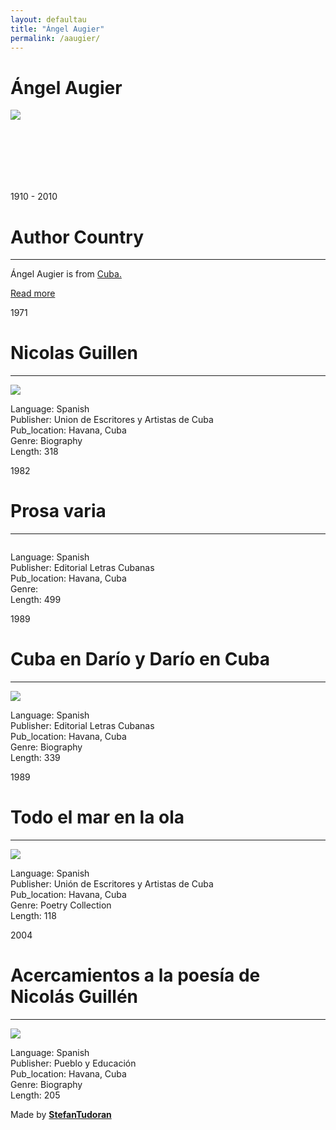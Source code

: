 ```yaml
---
layout: defaultau
title: "Ángel Augier"
permalink: /aaugier/
---
```

<!-- partial:index.partial.html -->
<div class="content">
    <h1>Ángel Augier</h1>
    <div class="quote">
        <div><img src="https://www.cubaplusmagazine.com/img/articulos/15/12--angel-charles-chaplin-2.jpg" class="logo"></div>
    </div>
    <div class="timeline">
        <div style="padding-bottom:100px;"></div>
        <div class="block">
            <div class="date right"><p class="right"> 1910 - 2010 </p></div>
            <div class="dot"></div>
            <div class="left first">
            <div class="author_country">
                <h1>Author Country</h1><hr>
          <div class="aclocation">  <p>Ángel Augier is from <a href="http://localhost:4000/14">Cuba.</a></p> </div>
                <div class="acreadmore"><a href="https://es.wikipedia.org/wiki/Ángel_Augier" target="_blank">Read more</a> </div>
            </div>
            </div>
        </div>
        <div class="block">
            <div class="date left"><p class="left">1971</p></div>
            <div class="dot"></div>
            <div class="right">
                <h1>Nicolas Guillen</h1><hr>
                <p><img src="https://pictures.abebooks.com/inventory/3889324055.jpg"></p>
                <p>
                Language: Spanish<br/>
                Publisher: Union de Escritores y Artistas de Cuba<br/>
                Pub_location: Havana, Cuba <br/>
                Genre: Biography<br/>
                Length: 318</p>
            </div>
        </div>
        <div class="block">
            <div class="date right"><p class="right">1982</p></div>
            <div class="dot"></div>
            <div class="left hide">
                <h1>Prosa varia</h1><hr>
                <p><img src=""></p>
                <p>Language: Spanish<br/>
                Publisher: Editorial Letras Cubanas<br/>
                Pub_location: Havana, Cuba<br/>
                Genre: <br/>
                Length: 499</p>
            </div>
        </div>
        <div class="block">
            <div class="date left"><p class="left">1989</p></div>
            <div class="dot"></div>
            <div class="right hide">
                <h1>Cuba en Darío y Darío en Cuba</h1><hr>
                <p><img src="https://images-na.ssl-images-amazon.com/images/I/41-udspME7L._SY344_BO1,204,203,200_QL70_ML2_.jpg"></p>
                <p>Language: Spanish<br/>
                Publisher: Editorial Letras Cubanas<br/>
                Pub_location: Havana, Cuba<br/>
                Genre: Biography<br/>
                Length: 339</p>
            </div>
        </div>
        <div class="block">
            <div class="date right"><p class="right">1989</p></div>
            <div class="dot"></div>
            <div class="left hide">
                <h1>Todo el mar en la ola</h1><hr>
                <p><img src="https://cloud10.todocoleccion.online/libros-segunda-mano/tc/2016/08/18/12/58605805.webp"></p>
                <p>Language: Spanish<br/>
                Publisher: Unión de Escritores y Artistas de Cuba<br/>
                Pub_location:  Havana, Cuba<br/>
                Genre: Poetry Collection<br/>
                Length: 118</p>
            </div>
            </div>
        <div class="block">
            <div class="date left"><p class="left">2004</p></div>
            <div class="dot"></div>
            <div class="right hide">
                <h1>Acercamientos a la poesía de Nicolás Guillén</h1><hr>
                <p><img src="https://m.media-amazon.com/images/I/519dwWjtKQL._SX373_BO1,204,203,200_.jpg"></p>
                <p>Language: Spanish<br/>
                Publisher: Pueblo y Educación<br/>
                Pub_location:  Havana, Cuba<br/>
                Genre: Biography<br/>
                Length: 205</p>
            </div>
        </div>
        <div id="footer">
        <p id="copyright">Made by&nbsp;<strong><a href="https://www.linkedin.com/in/nicolae-stefan-tudoran-b02291127/" target="_blank">StefanTudoran</a></strong></p>
    </div>
</div>
<!-- partial -->
  <script src='https://cdnjs.cloudflare.com/ajax/libs/jquery/3.1.1/jquery.min.js'></script><script  src="assets/js/authorscript.js"></script>
